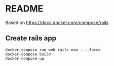 # README

Based on https://docs.docker.com/compose/rails

## Create rails app

```
docker-compose run web rails new . --force
docker-compose build
docker-compose up
```
